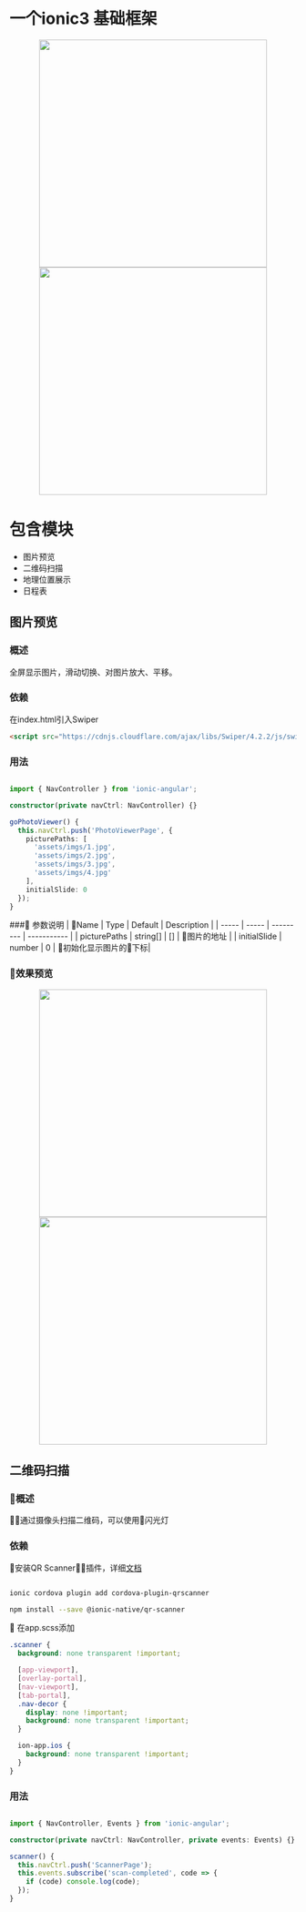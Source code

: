 # 一个ionic3 基础框架

<p align="center">
   <img width="400" src="https://github.com/hwenlong/ionic-demo/blob/master/src/assets/demo/home.png">
   <img width="400" src="https://github.com/hwenlong/ionic-demo/blob/master/src/assets/demo/calendar.png">
</p>

# 包含模块

- 图片预览
- 二维码扫描
- 地理位置展示
- 日程表

## 图片预览

### 概述

全屏显示图片，滑动切换、对图片放大、平移。

### 依赖

在index.html引入Swiper

```html
<script src="https://cdnjs.cloudflare.com/ajax/libs/Swiper/4.2.2/js/swiper.min.js"></script>
```

### 用法

```typescript

import { NavController } from 'ionic-angular';

constructor(private navCtrl: NavController) {}

goPhotoViewer() {
  this.navCtrl.push('PhotoViewerPage', {
    picturePaths: [
      'assets/imgs/1.jpg',
      'assets/imgs/2.jpg',
      'assets/imgs/3.jpg',
      'assets/imgs/4.jpg'
    ],
    initialSlide: 0
  });
}

```
### 参数说明
| Name         | Type     | Default   | Description  |
| -----        | -----    | --------- | -----------  |
| picturePaths | string[] | []        | 图片的地址     |
| initialSlide | number   | 0         | 初始化显示图片的下标|

### 效果预览

<p align="center">
   <img width="400" src="https://github.com/hwenlong/ionic-demo/blob/master/src/assets/demo/photo-viewer1.png">
   <img width="400" src="https://github.com/hwenlong/ionic-demo/blob/master/src/assets/demo/photo-viewer2.png">
</p>

## 二维码扫描

### 概述

通过摄像头扫描二维码，可以使用闪光灯

### 依赖

安装QR Scanner插件，详细[文档](https://ionicframework.com/docs/native/qr-scanner/)

```bash

ionic cordova plugin add cordova-plugin-qrscanner

npm install --save @ionic-native/qr-scanner

```

在app.scss添加

```scss
.scanner {
  background: none transparent !important;

  [app-viewport],
  [overlay-portal],
  [nav-viewport],
  [tab-portal],
  .nav-decor {
    display: none !important;
    background: none transparent !important;
  }

  ion-app.ios {
    background: none transparent !important;
  }
}
```



### 用法

```typescript

import { NavController, Events } from 'ionic-angular';

constructor(private navCtrl: NavController, private events: Events) {}

scanner() {
  this.navCtrl.push('ScannerPage');
  this.events.subscribe('scan-completed', code => {
    if (code) console.log(code);
  });
}

```

